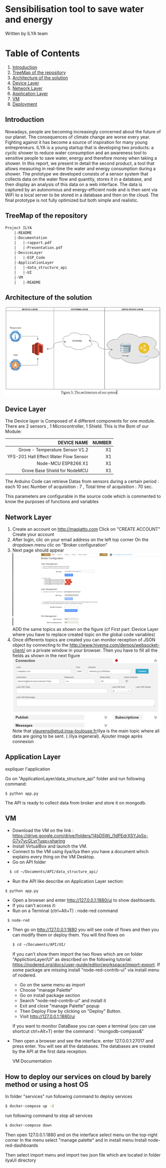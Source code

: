 # Sensibilisation tool to save water and energy

Written by ILYA team

# Table of Contents
1. [Introduction](#introduction)
2. [TreeMap of the repository](#paragraph1)
3. [Architecture of the solution](#paragraph2)
4. [Device Layer](#paragraph3)
5. [Network Layer](#paragraph4)
6. [Application Layer](#paragraph5)
7. [VM](#paragraph7)
8. [Deployment](#paragraph8)

## Introduction <a name="introduction"></a>

Nowadays, people are becoming increasingly concerned about the future of our planet. The consequences of climate change are worse every year. Fighting against it has become a source of inspiration for many young entrepreneurs. ILYA is a young startup that is developing two products: a cyclic shower to reduce water consumption and an awareness tool to sensitive people to save water, energy and therefore money when taking a shower. In this report, we present in detail the second product, a tool that allows measuring in real-time the water and energy consumption during a shower. The prototype we developed consists of a sensor system that collects data on the water flow and quantity, stores it in a database, and then display an analysis of this data on a web interface.  The data is captured by an autonomous and energy-efficient node and is then sent via WiFi to a local server to be stored in a database and then on the cloud. The final prototype is not fully optimized but both simple and realistic.


## TreeMap of the repository <a name="paragraph1"></a>
```
Project ILYA
    |-README
    |-Documentation
    |   |-rapport.pdf
    |   |-Presentation.pdf
    |-DeviceLayer
    |   |-ESP_Code
    |-ApplicationLayer
    |   |-data_structure_api
    |   |-UI
    |-VM
    |   |-README
```



## Architecture of the solution <a name="paragraph2"></a>

![Architecture](images/architecture.PNG)


## Device Layer <a name="paragraph3"></a>

The Device layer is Composed of 4 different components for one module.
There are 2 sensors , 1 Microcontroller, 1 Shield.
This is the Bom of our Module:

|DEVICE NAME	                       |NUMBER |
| -----------------------------------: | ----: |
|Grove - Temperature Sensor V1.2       |   X1  |
|YFS-201 Hall Effect Water Flow Sensor |   X1  |
|Node-MCU ESP8266	X1                 |   X1  |
|Grove Base Shield for NodeMCU         |   X1  |

The Arduino Code can retrieve Datas from sensors during a certain period : each 10 sec
Number of acquisition : 7 , Total time of acquisition : 70 sec.

This parameters are configurable in the source code which is commented to know the purposes of functions and variables


## Network Layer <a name="paragraph4"></a>

1.  Create an account on http://maqiatto.com
   Click on "CREATE ACCOUNT"
   Create your account
2.  After login, clic on your email address on the left top corner
   On the dropdown menu clic on "Broker configuration"
3.  Next page should appear
    ![Maqiatto broker configuration](images/maqiatto.PNG)
    ADD the same topics as shown on the figure (cf First part :Device Layer where you have to replace created topic on the  global code variables)
4. Once differents topics are created you can monitor reception of JSON object by connecting to the http://www.hivemq.com/demos/websocket-client/ on a private window in your browser.
    Then you have to fill all the fields as shown in the next figure
    ![hivemq configuration](images/hivemq.PNG)
    Note that vlaurens@etud.insa-toulouse.fr/ilya is the main topic where all data are going to be sent. ( <maqiattoUsername>/ilya ingeneral).
 Ajouter image après  connexion

## Application Layer <a name="paragraph5"></a>


expliquer l'application

Go on "ApplicationLayer/data_structure_api" folder and run following command:
````
$ python app.py
````

The API is ready to collect data from broker and store it on mongodb.

## VM <a name="paragraph6"></a>
- Download the VM on the link : https://drive.google.com/drive/folders/14bD5Wj_I1dPEdrXSYJpSs-G7y7vcGLyr?usp=sharing
- Install VirtualBox and launch the VM.
- Connect to the VM using  ilya/ilya then you have a document which explains every thing on the VM Desktop.
- Go on API folder
```bash 
  $ cd ~/Documents/API/data_structure_api/
  ```
 - Run the API like describe on Application Layer section:
 ````
$ python app.py
````
- Open a browser and enter http://127.0.0.1:1880/ui to show dashboards.
- If you can't access it:
- Run on a Terminal (ctrl+Alt+T) : node-red  command
 ```bash 
  $ node-red
  ```
- Then go on http://127.0.0.1:1880 you will see code of flows and then you can modify them or deploy them.
  You will find flows on 
  ```bash 
  $ cd ~/Documents/API/UI/
  ```
  If you can't show them import the two flows which are on folder "ApplictionLayer/UI" as described on the following tutorial: https://nodered.org/docs/user-guide/editor/workspace/import-export.
  If some package are missing install "node-red-contrib-ui" via install menu of nodered.
    - Go on the same menu as import 
    - Choose "manage Palette"
    - Go on install package section
    - Search "node-red-contrib-ui" and install it
    - Exit and close "manage Palette" popup
    - Then Deploy Flow by clicking on "Deploy" Button.
    - Visit http://127.0.0.1:1880/ui
  
  If you want to monitor DataBase you can open a terminal (you can use shortcut ctrl+Alt+T) enter the command : "mongodb-compass&"
- Then open a browser and see the interface. enter 127.0.0.1:27017 and press enter.
  You will see all the databases. The databases are created by the API at the first data reception.
  
  <a src="./VM/README.md">VM Documentation</a>
  
## How to deploy our services on cloud by barely method or using a host OS <a name="paragraph7"></a>

In folder "services" run following command to deploy services
```bash
$ docker-compose up -d
```
run following command to stop all services
```bash
$ docker-compose down
```

Then open 127.0.0.1:1880 and on the interface
select menu on the top-right corner
In the menu select "manage palette" and in install menu
Install node-red-dashboards

Then select import menu and import two json file which are located in folder ilyaUI directory


